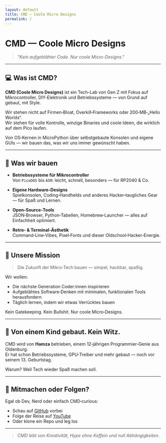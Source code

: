 ```yaml
---
layout: default
title: CMD — Coole Micro Designs
permalink: /
---
```


# CMD — Coole Micro Designs

> _"Kein aufgeblähter Code. Nur coole Micro-Designs."_

---

## 💻 Was ist CMD?

**CMD (Coole Micro Designs)** ist ein Tech-Lab von Gen Z mit Fokus auf Mikrocontroller, DIY‑Elektronik und Betriebssysteme — von Grund auf gebaut, mit Style.

Wir stehen nicht auf Firmen‑Bloat, Overkill‑Frameworks oder 200‑MB‑„Hello Worlds“.  
Wir stehen für volle Kontrolle, winzige Binaries und coole Ideen, die wirklich auf dem Pico laufen.

Von OS‑Kernen in MicroPython über selbstgebaute Konsolen und eigene GUIs — wir bauen das, was wir uns immer gewünscht haben.

---

## 🔧 Was wir bauen

- **Betriebssysteme für Mikrocontroller**  
  Von `PicoDOS` bis `ASM`: leicht, schnell, besonders — für RP2040 & Co.

- **Eigene Hardware‑Designs**  
  Spielkonsolen, Coding‑Handhelds und anderes Hacker‑taugliches Gear — für Spaß und Lernen.

- **Open‑Source‑Tools**  
  JSON‑Browser, Python‑Tabellen, Homebrew‑Launcher — alles auf Einfachheit optimiert.

- **Retro‑ & Terminal‑Ästhetik**  
  Command‑Line‑Vibes, Pixel‑Fonts und dieser Oldschool‑Hacker‑Energie.

---

## 🧠 Unsere Mission

> Die Zukunft der Mikro‑Tech bauen — simpel, hackbar, spaßig.

Wir wollen:
- Die nächste Generation Coder:innen inspirieren
- Aufgeblähtes Software‑Denken mit minimalen, funktionalen Tools herausfordern
- Täglich lernen, indem wir etwas Verrücktes bauen

Kein Gatekeeping. Kein Bullshit. Nur coole Micro‑Designs.

---

## 🧒 Von einem Kind gebaut. Kein Witz.

CMD wird von **Hamza** betrieben, einem 12‑jährigen Programmier‑Genie aus Oldenburg.  
Er hat schon Betriebssysteme, GPU‑Treiber und mehr gebaut — noch vor seinem 13. Geburtstag.

Warum? Weil Tech wieder Spaß machen soll.

---

## 🚀 Mitmachen oder Folgen?

Egal ob Dev, Nerd oder einfach CMD‑curious:
- Schau auf [GitHub](https://github.com/Hamuza11) vorbei  
- Folge der Reise auf [YouTube](https://www.youtube.com/@404CNFShorts)  
- Oder klone ein Repo und leg los

---

> _CMD lebt von Kreativität, Hype ohne Koffein und null Abhängigkeiten._

